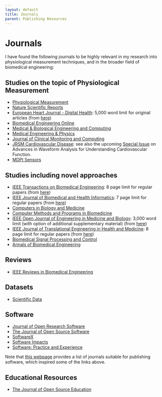```yaml
---
layout: default
title: Journals
parent: Publishing Resources
---
```


# Journals

I have found the following journals to be highly relevant in my research into physiological measurement techniques, and in the broader field of biomedical engineering:

## Studies on the topic of Physiological Measurement

* [Physiological Measurement](http://iopscience.iop.org/journal/0967-3334/)
* [Nature Scientific Reports](https://www.nature.com/srep/)
* [European Heart Journal - Digital Health](https://academic.oup.com/ehjdh): 5,000 word limit for original articles (from [here](https://academic.oup.com/ehjdh/pages/general-instructions))
* [Biomedical Engineering Online](https://biomedical-engineering-online.biomedcentral.com/)
* [Medical & Biological Engineering and Computing](https://link.springer.com/journal/11517)
* [Medical Engineering & Physics](https://www.journals.elsevier.com/medical-engineering-and-physics)
* [Journal of Clinical Monitoring and Computing](http://www.springer.com/medicine/anesthesiology/journal/10877)
* [JRSM Cardiovascular Disease](https://journals.sagepub.com/home/cvd): see also the upcoming [Special Issue](https://journals.sagepub.com/page/cvd/call-for-papers/waveform-analysis) on Advances in Waveform Analysis for Understanding Cardiovascular Function.
* [MDPI Sensors](http://www.mdpi.com/journal/sensors)

## Studies including novel approaches
* [IEEE Transactions on Biomedical Engineering](https://ieeexplore.ieee.org/xpl/RecentIssue.jsp?punumber=10): 8 page limit for regular papers (from [here](https://www.embs.org/tbme/for-authors/))
* [IEEE Journal of Biomedical and Health Informatics](http://ieeexplore.ieee.org/xpl/RecentIssue.jsp?punumber=6221020): 7 page limit for regular papers (from [here](https://www.embs.org/jbhi/for-authors/))
* [Computers in Biology and Medicine](https://www.journals.elsevier.com/computers-in-biology-and-medicine)
* [Computer Methods and Programs in Biomedicine](https://www.journals.elsevier.com/computer-methods-and-programs-in-biomedicine)
* [IEEE Open Journal of Engineering in Medicine and Biology](https://ieeexplore.ieee.org/xpl/RecentIssue.jsp?punumber=8782705): 3,000 word limit (with option of additional supplementary material) (from [here](https://www.embs.org/ojemb/manuscript-formats/))
* [IEEE Journal of Translational Engineering in Health and Medicine](https://ieeexplore.ieee.org/xpl/RecentIssue.jsp?punumber=6221039): 8 page limit for regular papers (from [here](https://www.embs.org/jtehm/instructions-for-authors/))
* [Biomedical Signal Processing and Control](https://www.journals.elsevier.com/biomedical-signal-processing-and-control/)
* [Annals of Biomedical Engineering](http://www.springer.com/biomed/journal/10439)

## Reviews
* [IEEE Reviews in Biomedical Engineering](http://ieeexplore.ieee.org/xpl/RecentIssue.jsp?punumber=4664312/)

## Datasets
* [Scientific Data](https://www.nature.com/sdata/)

## Software

* [Journal of Open Research Software](https://openresearchsoftware.metajnl.com/)
* [The Journal of Open Source Software](https://joss.theoj.org/)
* [SoftwareX](https://www.journals.elsevier.com/softwarex)
* [Software Impacts](https://www.journals.elsevier.com/software-impacts)
* [Software: Practice and Experience](https://onlinelibrary.wiley.com/journal/1097024x)

Note that [this webpage](https://www.software.ac.uk/which-journals-should-i-publish-my-software) provides a list of journals suitable for publishing software, which inspired some of the links above.

## Educational Resources

* [The Journal of Open Source Education](https://jose.theoj.org/)